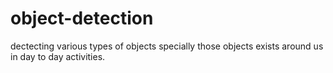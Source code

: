 # object-detection
dectecting various types of objects specially those objects exists around us in day to day activities.
